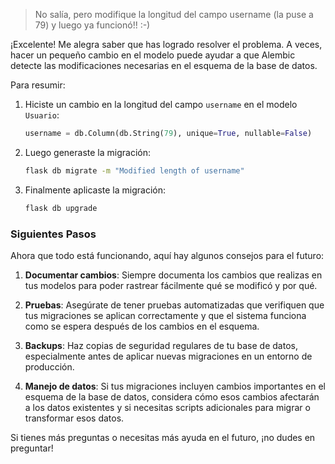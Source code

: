 > No salía, pero modifique la longitud del campo username (la puse a 79) y luego ya funcionó!! :-)

¡Excelente! Me alegra saber que has logrado resolver el problema. A veces, hacer un pequeño cambio en el modelo puede ayudar a que Alembic detecte las modificaciones necesarias en el esquema de la base de datos.

Para resumir:

1. Hiciste un cambio en la longitud del campo `username` en el modelo `Usuario`:

   ```python
   username = db.Column(db.String(79), unique=True, nullable=False)
   ```

2. Luego generaste la migración:

   ```bash
   flask db migrate -m "Modified length of username"
   ```

3. Finalmente aplicaste la migración:
   ```bash
   flask db upgrade
   ```

### Siguientes Pasos

Ahora que todo está funcionando, aquí hay algunos consejos para el futuro:

1. **Documentar cambios**: Siempre documenta los cambios que realizas en tus modelos para poder rastrear fácilmente qué se modificó y por qué.
2. **Pruebas**: Asegúrate de tener pruebas automatizadas que verifiquen que tus migraciones se aplican correctamente y que el sistema funciona como se espera después de los cambios en el esquema.

3. **Backups**: Haz copias de seguridad regulares de tu base de datos, especialmente antes de aplicar nuevas migraciones en un entorno de producción.

4. **Manejo de datos**: Si tus migraciones incluyen cambios importantes en el esquema de la base de datos, considera cómo esos cambios afectarán a los datos existentes y si necesitas scripts adicionales para migrar o transformar esos datos.

Si tienes más preguntas o necesitas más ayuda en el futuro, ¡no dudes en preguntar!
